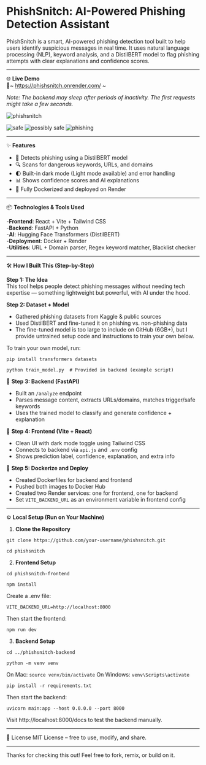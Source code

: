 # PhishSnitch: AI-Powered Phishing Detection Assistant

PhishSnitch is a smart, AI-powered phishing detection tool built to help users identify suspicious messages in real time. It uses natural language processing (NLP), keyword analysis, and a DistilBERT model to flag phishing attempts with clear explanations and confidence scores.

---

🌐 **Live Demo**  
🔗~ https://phishsnitch.onrender.com/ ~

*Note: The backend may sleep after periods of inactivity. The first requests might take a few seconds.*

![phishsnitch](https://github.com/user-attachments/assets/9328fcbd-7b78-45b0-a1fd-6ad3e3cde05b)

![safe](https://github.com/user-attachments/assets/d8928927-c7db-4b28-b6ef-0afe83bdda95)
![possibly safe](https://github.com/user-attachments/assets/08fdc4cf-9433-4799-a79f-3ccc7678064b)
![phishing](https://github.com/user-attachments/assets/e882fd5e-f64b-4ed8-a04c-2d592a924512)

---

✨ **Features**

- 🧠 Detects phishing using a DistilBERT model  
- 🔍 Scans for dangerous keywords, URLs, and domains  
- 🌓 Built-in dark mode (Light mode available) and error handling  
- 📊 Shows confidence scores and AI explanations
- 🐳 Fully Dockerized and deployed on Render  

---

📦 **Technologies & Tools Used**

-**Frontend**: React + Vite + Tailwind CSS  
-**Backend**: FastAPI + Python  
-**AI**: Hugging Face Transformers (DistilBERT)  
-**Deployment**: Docker + Render  
-**Utilities**: URL + Domain parser, Regex keyword matcher, Blacklist checker  

---

🛠 **How I Built This (Step-by-Step)**

**Step 1: The Idea**  
This tool helps people detect phishing messages without needing tech expertise — something lightweight but powerful, with AI under the hood.

**Step 2: Dataset + Model**  
- Gathered phishing datasets from Kaggle & public sources  
- Used DistilBERT and fine-tuned it on phishing vs. non-phishing data  
- The fine-tuned model is too large to include on GitHub (6GB+), but I provide untrained setup code and instructions to train your own below.

To train your own model, run:

```
pip install transformers datasets
```
```
python train_model.py  # Provided in backend (example script)
```
🔹 **Step 3: Backend (FastAPI)**  
- Built an `/analyze` endpoint  
- Parses message content, extracts URLs/domains, matches trigger/safe keywords  
- Uses the trained model to classify and generate confidence + explanation  

🔹 **Step 4: Frontend (Vite + React)**  
- Clean UI with dark mode toggle using Tailwind CSS  
- Connects to backend via `api.js` and `.env` config  
- Shows prediction label, confidence, explanation, and extra info  

🔹 **Step 5: Dockerize and Deploy**  
- Created Dockerfiles for backend and frontend  
- Pushed both images to Docker Hub  
- Created two Render services: one for frontend, one for backend  
- Set `VITE_BACKEND_URL` as an environment variable in frontend config  

---

⚙️ **Local Setup (Run on Your Machine)**

1. **Clone the Repository**
```
git clone https://github.com/your-username/phishsnitch.git
```
```
cd phishsnitch
```

2. **Frontend Setup**
```
cd phishsnitch-frontend
```
```
npm install
```
Create a .env file:
```
VITE_BACKEND_URL=http://localhost:8000
```
Then start the frontend:
```
npm run dev
```

3. **Backend Setup**
```
cd ../phishsnitch-backend
```
```
python -m venv venv
```
On Mac: ```source venv/bin/activate```
On Windows: ```venv\Scripts\activate```
```
pip install -r requirements.txt
```
Then start the backend:
```
uvicorn main:app --host 0.0.0.0 --port 8000
```
Visit http://localhost:8000/docs to test the backend manually.

---

📄 License
MIT License – free to use, modify, and share.

---

Thanks for checking this out! Feel free to fork, remix, or build on it.
